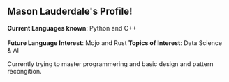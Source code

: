 ## Mason Lauderdale's Profile!

**Current Languages known**: Python and C++ <br><br>
**Future Language Interest**: Mojo and Rust
**Topics of Interest**: Data Science & AI 

Currently trying to master programmering and basic design and pattern recongition. 

